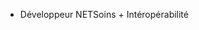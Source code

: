 - Développeur NETSoins + Intéropérabilité

<!---
missert-teranga/missert-teranga is a ✨ special ✨ repository because its `README.md` (this file) appears on your GitHub profile.
You can click the Preview link to take a look at your changes.
--->
